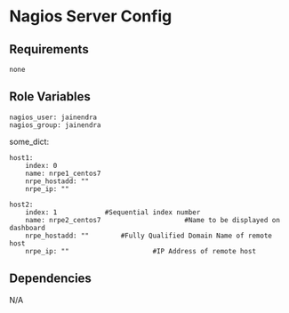 Nagios Server Config
=========

Requirements
------------
	none

Role Variables
--------------
	nagios_user: jainendra
	nagios_group: jainendra


some_dict:

	host1:
		index: 0
		name: nrpe1_centos7
		nrpe_hostadd: ""
		nrpe_ip: ""

	host2:
		index: 1			#Sequential index number
		name: nrpe2_centos7						#Name to be displayed on dashboard
		nrpe_hostadd: ""		#Fully Qualified Domain Name of remote host
		nrpe_ip: ""						#IP Address of remote host


Dependencies
------------

N/A


